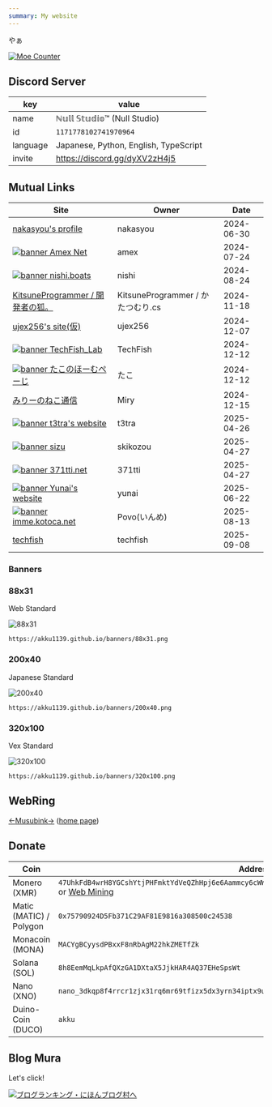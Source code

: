 ```yaml
---
summary: My website
---
```


やぁ

[![Moe Counter](https://count.getloli.com/get/@akku1139.github.io?theme=rule34&darkmode=0)](https://count.getloli.com/)


## Discord Server

key | value
--- | ---
name | ℕ𝕦𝕝𝕝 𝕊𝕥𝕦𝕕𝕚𝕠™ (Null Studio)
id | `1171778102741970964`
language | Japanese, Python, English, TypeScript
invite | https://discord.gg/dyXV2zH4j5

## Mutual Links

| Site | Owner | Date |
| ---- | ----- | ---- |
| [nakasyou's profile](https://nakasyou.github.io/) | nakasyou | 2024-06-30 |
| [![banner](https://cdn.edamamex.dev/banner.png) Amex Net](https://www.ame-x.net/) | amex | 2024-07-24 |
| [![banner](https://nishi.boats/banner.gif) nishi.boats](https://nishi.boats/) | nishi | 2024-08-24 |
| [KitsuneProgrammer / 開発者の狐。](https://kitsuneprogram.github.io/) | KitsuneProgrammer / かたつむり.cs | 2024-11-18 |
| [ujex256's site(仮)](https://ujr256.com/) | ujex256 | 2024-12-07 |
| [![banner](https://cdn.sakana11.org/banner.jpg) TechFish_Lab](https://sakana11.org/) | TechFish | 2024-12-12 |
| [![banner](https://info.takos.jp/banner.png) たこのほーむぺーじ](https://info.takos.jp/) | たこ | 2024-12-12 |
| [みりーのねこ通信](https://miry.jp/) | Miry | 2024-12-15 |
| [![banner](https://t3tra.dev/images/banner_dark.png) t3tra's website](https://t3tra.dev/) | t3tra | 2025-04-26 |
| [![banner](https://main.skikozou.me/banner.png) sizu](https://main.skikozou.me/) | skikozou | 2025-04-27 |
| [![banner](https://371tti.net/banner.png) 371tti.net](https://371tti.net/) | 371tti | 2025-04-27 |
| [![banner](https://ynai20.vercel.app/banner.png) Yunai's website](https://ynai20.vercel.app/) | yunai | 2025-06-22 |
| [![banner](https://imme.kotoca.net/banner.png) imme.kotoca.net](https://imme.kotoca.net/) | Povo(いんめ) | 2025-08-13 |
| [techfish](https://techfish.dev/) | techfish | 2025-09-08 |

### Banners

### 88x31

Web Standard

![88x31](/banners/88x31.png)

`https://akku1139.github.io/banners/88x31.png`

### 200x40

Japanese Standard

![200x40](/banners/200x40.png)

`https://akku1139.github.io/banners/200x40.png`

### 320x100

Vex Standard

![320x100](/banners/320x100.png)

`https://akku1139.github.io/banners/320x100.png`

## WebRing

[←](https://musubink.fyi/akku/previous)[Musubink](https://musubink.fyi/akku/random)[→](https://musubink.fyi/akku/next) ([home page](https://musubink.fyi/))

## Donate

| Coin | Address |
| --- | --- |
| Monero (XMR) | `47UhkFdB4wrH8YGCshYtjPHFmktYdVeQZhHpj6e6Aammcy6cWWALZWJAybA4xFgk94UXsKGKaZtGSB8QwoHrG7ao7wJ62Xs` <br> or [Web Mining](https://mining-site.pages.dev/) |
| Matic (MATIC) / Polygon | `0x75790924D5Fb371C29AF81E9816a308500c24538` |
| Monacoin (MONA) | `MACYgBCyysdPBxxF8nRbAgM22hkZMETfZk` |
| Solana (SOL) | `8h8EemMqLkpAfQXzGA1DXtaX5JjkHAR4AQ37EHeSpsWt` |
| Nano (XNO) | `nano_3dkqp8f4rrcr1zjx31rq6mr69tfizx5dx3yrn34iptx9u1qiymi4uxb7goxn` |
| Duino-Coin (DUCO) | `akku` |

## Blog Mura

Let's click!

[![ブログランキング・にほんブログ村へ](https://b.blogmura.com/banner-blogmura-landscape.svg)](https://blogmura.com/ranking/in?p_cid=11191815)
